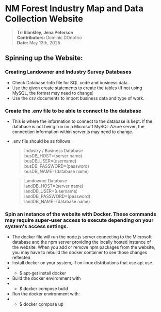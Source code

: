 # NM Forest Industry Map and Data Collection Website

> **Tri Blankley, Jena Peterson**  
> **Contributors:** Dominic DOnofrio  
> **Date:** May 13th, 2025

## Spinning up the Website:

### Creating Landowner and Industry Survey Databases

- Check Database-Info file for SQL code and business data.
- Use the given create statements to create the tables (If not using MySQL, the format may need to change)
- Use the csv documents to import business data and type of work.

### Create the .env file to be able to connect to the database

- This is where the information to connect to the database is kept. If the database is not being run on a Microsoft MySQL Azure server, the connection information within server.js may need to change.
- .env file should be as follows

  > Industry / Business Database  
  > busDB_HOST=(server name)  
  > busDB_USER=(username)  
  > busDB_PASSWORD=(password)  
  > busDB_NAME=(database name)

  > Landowner Database  
  > landDB_HOST=(server name)  
  > landDB_USER=(username)  
  > landDB_PASSWORD=(password)  
  > landDB_NAME=(database name)

### Spin an instance of the website with Docker. These commands may require super-user access to execute depending on your system's access settings.

- The docker file will run the node.js server connecting to the Microsoft database and the npm server providing the locally hosted instance of the website. When you add or remove npm packages from the website, you may have to rebuild the docker container to see those changes reflected.
- Install docker on your system, if on linux distributions that use apt use
- - $ apt-get install docker
- Build the docker environment with
- - $ docker compose build
- Run the docker environment with:
- - $ docker compose up
